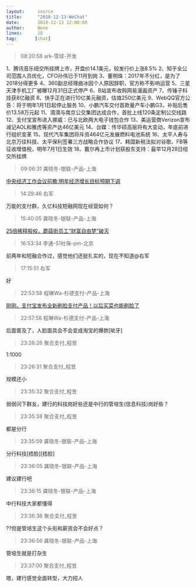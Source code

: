 ```yaml
---
layout:     source 
title:      "2018-12-13-WeChat"
date:       2018-12-13 12:00:00
author:     None
lines:      18 
tag:       [chat]
---
```

> 08:20:58  ark-雪球-开发  
   
1、腾讯音乐纽交所挂牌上市，开盘价14.1美元，较发行价上涨8.5% 2、知乎全公司范围人员优化，CFO孙伟已于11月到岗 3、董明珠：2017年不分红，是为了2018分得更多 4、360副总经理曲冰因个人原因辞职，官方称不影响运营 5、三星天津手机工厂被曝12月31日正式停产 6、B站宣布收购网易漫画资产 7、传锤子科技获8亿融资 8、快手正在进行10亿美元融资，估值250亿美元 9、WebQQ官方公告：将于明年1月1日起停止服务 10、小鹏汽车交付首款量产车小鹏G3，补贴后售价13.58万元起 11、滴滴与南京公交集团达成合作，首批上线120条定制公交线路 12、支付宝宣布进入挪威：已与北欧两大电子钱包合作 13、美运营商Verizon宣布减记AOL和雅虎等资产达46亿美元 14、台媒：传华硕高层将有大变动，年底前进行组织变革 15、现代汽车集团将斥资464亿元发展燃料电池系统 16、太平人寿与北京万往科技、太平保利签署三方战略合作协议 17、韩国新税法拟对谷歌、FB等征收增值税，明年7月1日生效 18、戴尔再上市计划获股东支持：最早12月28日纽交所挂牌  
   
> 09:06:31  龚晓冬-银联-产品-上海  
   
[中央经济工作会议前瞻:明年经济增长目标预期下调
](https://c.m.163.com/news/a/E2T1RIG9002581PP.html?spss=newsapp)  
   
> 14:29:46  右军  
   
万能的支付群，久亿科技短融网现在经营如何？  
   
> 15:40:05  龚晓冬-银联-产品-上海  
   
[25倍稀释股权，蘑菇街员工“财富自由梦”破灭
](https://c.m.163.com/news/a/E2TDQSAB0524PFTN.html?spss=newsapp)  
   
> 16:53:34  李通-51社保-pm-北京  
   
前两年和短融合作过，感觉他们还挺扎实的，现在不知道@右军  
   
> 17:15:51  右军  
   
好  
   
> 22:53:58  程琳Wa-杉德支付-产品-上海  
   
[刚刚，支付宝发布全新刷脸支付产品！以后买菜也能刷脸了
](http://mp.weixin.qq.com/s?__biz=MjM5NTk4OTgzMA==&amp;amp;amp;mid=2652384118&amp;amp;amp;idx=1&amp;amp;amp;sn=0c1fe41fb6f309f70dfd0acd1b77e7e7&amp;amp;amp;chksm=bd1c9b5f8a6b12495ceb9de1968abf835ab05fa5caa4a3e92bea2ab6f961b8ad94ce4e4ac0bc&amp;amp;amp;mpshare=1&amp;amp;amp;scene=1&amp;amp;amp;srcid=1213eEkasCTENCOHAjAfiLaW#rd)  
   
> 22:57:58  程琳Wa-杉德支付-产品-上海  
   
后面普及了，人脸面具会不会变成淘宝的爆款[呲牙]  
   
> 23:26:26  聚合支付_程昱  
   
1:1000  
   
> 23:26:31  聚合支付_程昱  
   
规模还小  
   
> 23:35:32  聚合支付_程昱  
   
弱弱问下群友，建行的科技岗好些还是中行的管培生(信息科技)岗好些？  
   
> 23:35:38  聚合支付_程昱  
   
都是分行  
   
> 23:35:59  龚晓冬-银联-产品-上海  
   
分行科技[捂脸][捂脸]  
   
> 23:36:05  龚晓冬-银联-产品-上海  
   
建议建行吧  
   
> 23:36:15  龚晓冬-银联-产品-上海  
   
中行科技大家都懂得  
   
> 23:36:36  聚合支付_程昱  
   
??但是管培生这个头衔和薪资会不会好点？  
   
> 23:36:56  龚晓冬-银联-产品-上海  
   
管培生就是打杂生  
   
> 23:37:00  聚合支付_程昱  
   
嗯，建行感觉全面转型，大力招人  
   
